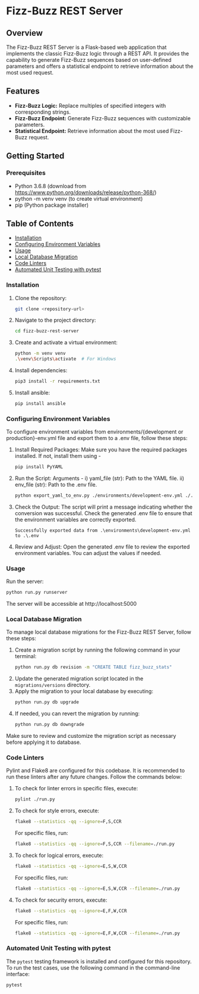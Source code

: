 # Fizz-Buzz REST Server

## Overview

The Fizz-Buzz REST Server is a Flask-based web application that implements the classic Fizz-Buzz logic through a REST API. It provides the capability to generate Fizz-Buzz sequences based on user-defined parameters and offers a statistical endpoint to retrieve information about the most used request.

## Features
- **Fizz-Buzz Logic:** Replace multiples of specified integers with corresponding strings.
- **Fizz-Buzz Endpoint:** Generate Fizz-Buzz sequences with customizable parameters.
- **Statistical Endpoint:** Retrieve information about the most used Fizz-Buzz request.

## Getting Started

### Prerequisites
- Python 3.6.8 (download from https://www.python.org/downloads/release/python-368/)
- python -m venv venv (to create virtual environment)
- pip (Python package installer)

## Table of Contents

- [Installation](#installation)
- [Configuring Environment Variables](#configuring-environment-variables)
- [Usage](#usage)
- [Local Database Migration](#local-database-migration)
- [Code Linters](#code-linters)
- [Automated Unit Testing with pytest](#automated-unit-testing-with-pytest)


### Installation
1. Clone the repository:
    ```bash
    git clone <repository-url>
    ```
2. Navigate to the project directory:
    ```bash
    cd fizz-buzz-rest-server
    ```
3. Create and activate a virtual environment:
    ```bash
    python -m venv venv
    .\venv\Scripts\activate  # For Windows
    ```
4. Install dependencies:
    ```bash
    pip3 install -r requirements.txt
    ```
5. Install ansible:
    ```bash
    pip install ansible
    ```

### Configuring Environment Variables
To configure environment variables from environments/{development or production}-env.yml file and export them to a .env file, follow these steps:
1. Install Required Packages: Make sure you have the required packages installed. If not, install them using -
    ```bash
    pip install PyYAML
    ```
2. Run the Script: Arguments - i) yaml_file (str): Path to the YAML file. ii) env_file (str): Path to the .env file.
    ```bash
    python export_yaml_to_env.py ./environments/development-env.yml ./.env
    ```
3. Check the Output:
The script will print a message indicating whether the conversion was successful. Check the generated .env file to ensure that the environment variables are correctly exported.
   
   ```Successfully exported data from .\environments\development-env.yml to .\.env```
4. Review and Adjust: Open the generated .env file to review the exported environment variables. You can adjust the values if needed.

### Usage
Run the server:
```bash
python run.py runserver
```
The server will be accessible at http://localhost:5000


### Local Database Migration
To manage local database migrations for the Fizz-Buzz REST Server, follow these steps:
1. Create a migration script by running the following command in your terminal:
    ```bash
    python run.py db revision -m "CREATE TABLE fizz_buzz_stats"
    ```
2. Update the generated migration script located in the `migrations/versions` directory.
3. Apply the migration to your local database by executing:
    ```bash
    python run.py db upgrade
    ```
4. If needed, you can revert the migration by running:
    ```bash
    python run.py db downgrade
    ```
Make sure to review and customize the migration script as necessary before applying it to database.

### Code Linters
Pylint and Flake8 are configured for this codebase. It is recommended to run these linters after any future changes. Follow the commands below:
1. To check for linter errors in specific files, execute:
    ```bash
    pylint ./run.py
    ```
2. To check for style errors, execute:
    ```bash
    flake8 --statistics -qq --ignore=F,S,CCR
    ```
   For specific files, run:
    ```bash
    flake8 --statistics -qq --ignore=F,S,CCR --filename=./run.py
    ```
3. To check for logical errors, execute:
    ```bash
    flake8 --statistics -qq --ignore=E,S,W,CCR
    ```
   For specific files, run:
    ```bash
    flake8 --statistics -qq --ignore=E,S,W,CCR --filename=./run.py
    ```
4. To check for security errors, execute:
    ```bash
    flake8 --statistics -qq --ignore=E,F,W,CCR
    ```
   For specific files, run:
    ```bash
    flake8 --statistics -qq --ignore=E,F,W,CCR --filename=./run.py
    ```

### Automated Unit Testing with pytest

The `pytest` testing framework is installed and configured for this repository. To run the test cases, use the following command in the command-line interface:

```bash
pytest
```
